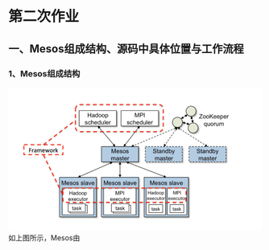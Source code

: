 # 第二次作业
## 一、Mesos组成结构、源码中具体位置与工作流程
### 1、Mesos组成结构
![-w150](https://github.com/ffeiDing/OS-Practice/blob/master/hw2/Mesos%E6%A1%86%E6%9E%B6%E5%9B%BE.png)
如上图所示，Mesos由

